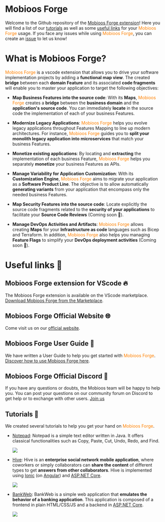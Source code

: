 # Mobioos Forge
Welcome to the Github repository of the [Mobioos Forge extension](https://marketplace.visualstudio.com/items?itemName=Mobioos.mobioos-forge)!
Here you will find a list of our [tutorials](#tutorials-) as well as some [useful links](#useful-links-) for your <span style="color: #ff8001">Mobioos Forge</span> usage. If you face any issues while using <span style="color: #ff8001">Mobioos Forge</span>, you can create an [issue](https://github.com/Mobioos/Mobioos-Forge/issues) to let us know!

# What is Mobioos Forge?
<span style="color: #ff8001">Mobioos Forge</span> is a vscode extension that allows you to drive your software implementation projects by adding a **functional map view**. The created **bridge** between each **domain Feature** and its associated **code fragments** will enable you to master your application to target the following objectives:

- **Map Business Features into the source code**:  With its **Maps**, <span style="color: #ff8001">Mobioos Forge</span> creates a **bridge** between the **business domain** and the **application's source code**. You can immediately **locate** in the source code the implementation of each of your business Features.

- **Modernize Legacy Applications**: <span style="color: #ff8001">Mobioos Forge</span> helps you evolve legacy applications throughout Features Mapping to line up modern architectures. For instance, <span style="color: #ff8001">Mobioos Forge</span> guides you to **split your monolith legacy application into microservices** that match your business Features.

- **Monetize existing applications**: By locating and **extracting** the implementation of each business Feature, <span style="color: #ff8001">Mobioos Forge</span> helps you separately **monetize** your business Features as APIs.

- **Manage Variability for Application Customization**: With its **Customization Engine**, <span style="color: #ff8001">Mobioos Forge</span> aims to migrate your application as a **Software Product Line**. The objective is to allow automatically **generating variants** from your application that encompass only the needed business Features.

- **Map Security Features into the source code**: Locate explicitly the source code fragments related to the **security of your applications** to facilitate your **Source Code Reviews** (Coming soon 🚧).

- **Manage DevOps Activities and Artifacts**: <span style="color: #ff8001">Mobioos Forge</span> allows creating **Maps** for your **Infrastructure as code** languages such as Bicep and Terraform. In addition, <span style="color: #ff8001">Mobioos Forge</span> also helps you managing **Feature Flags** to simplify your **DevOps deployment activities** (Coming soon 🚧).

# Useful links 🔗

## Mobioos Forge extension for VScode 🔥
The Mobioos Forge extension is available on the VScode marketplace. [Download Mobioos Forge from the Marketplace](https://marketplace.visualstudio.com/items?itemName=Mobioos.mobioos-forge&ssr=false#overview).

## Mobioos Forge Official Website 🌐
Come visit us on our [official website](https://forge.mobioos.ai/).

## Mobioos Forge User Guide 📙
We have written a User Guide to help you get started with <span style="color: #ff8001">Mobioos Forge</span>. [Discover how to use Mobioos Forge here](https://documentation.mobioos.ai).

## Mobioos Forge Official Discord 👾
If you have any questions or doubts, the Mobioos team will be happy to help you. You can post your questions on our community forum on Discord to get help or to exchange with other users. [Join us](https://discord.gg/nzgGMRB6Ah)

## Tutorials 📓
We created several tutorials to help you get your hand on <span style="color: #ff8001">Mobioos Forge</span>.
- [Notepad](https://github.com/Mobioos/Forge-Notepad): Notepad is a simple text editor written in Java. It offers classical functionalities such as Copy, Paste, Cut, Undo, Redo, and Find.
  
  <img style="max-height: 600px; max-width: 600px;" src="https://mobioosstorageaccount.blob.core.windows.net/public-documentation/Forge-tutorials/Notepad/images/execution.png">

- [Hive](https://github.com/Mobioos/Forge-Hive): Hive is an **enterprise social network mobile application**, where coworkers or simply collaborators can **share the content** of different types to get **answers from other collaborators**. Hive is implemented using [Ionic](https://ionicframework.com/) (on [Angular](https://angular.io/)) and [ASP.NET Core](https://docs.microsoft.com/en-us/aspnet/core/?view=aspnetcore-5.0).
  
  <img style="max-height: 600px; max-width: 600px;" src="https://mobioosstorageaccount.blob.core.windows.net/public-documentation/Forge-tutorials/Hive/images/user-guide/connection/login.png">

- [BankWeb](https://github.com/Mobioos/Forge-BankWeb): BankWeb is a simple web application that **emulates the behavior of a banking application**. This application is composed of a frontend in plain HTML/CSS/JS and a backend in [ASP.NET Core](https://docs.microsoft.com/en-us/aspnet/core/?view=aspnetcore-6.0).
  
  <img style="max-height: 600px; max-width: 600px;" src="https://mobioosstorageaccount.blob.core.windows.net/public-documentation/Forge-tutorials/BankWeb/images/execution.png">